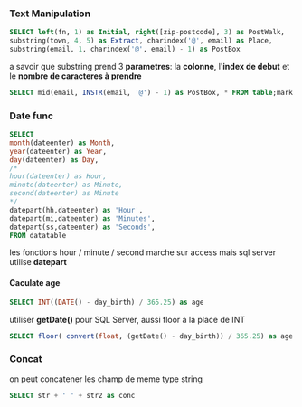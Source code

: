 ### Text Manipulation
```SQL
SELECT left(fn, 1) as Initial, right([zip-postcode], 3) as PostWalk,
substring(town, 4, 5) as Extract, charindex('@', email) as Place,
substring(email, 1, charindex('@', email) - 1) as PostBox
```

a savoir que substring prend 3 **parametres**: la **colonne**, l'**index de debut** et le **nombre de caracteres à prendre**

```SQL
SELECT mid(email, INSTR(email, '@') - 1) as PostBox, * FROM table;mark
```


### Date func

```SQL
SELECT
month(dateenter) as Month,
year(dateenter) as Year,
day(dateenter) as Day,
/*
hour(dateenter) as Hour,
minute(dateenter) as Minute,
second(dateenter) as Minute
*/
datepart(hh,dateenter) as 'Hour',
datepart(mi,dateenter) as 'Minutes',
datepart(ss,dateenter) as 'Seconds',
FROM datatable
```

les fonctions hour / minute / second marche sur access mais sql server utilise **datepart** 

#### Caculate age
```SQL
SELECT INT((DATE() - day_birth) / 365.25) as age
```

utiliser **getDate()** pour SQL Server, aussi floor a la place de INT

```SQL
SELECT floor( convert(float, (getDate() - day_birth)) / 365.25) as age
```

### Concat
on peut concatener les champ de meme type string

```SQL
SELECT str + ' ' + str2 as conc
```


